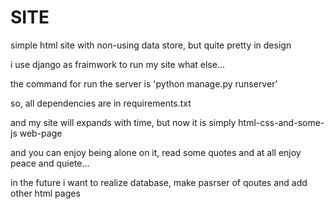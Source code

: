 # SITE
simple html site with non-using data store, but quite pretty in design

i use django as fraimwork to run my site
what else...

the command for run the server is 'python manage.py runserver'

so, all dependencies are in requirements.txt

and my site will expands with time, but now it is simply html-css-and-some-js web-page

and you can enjoy being alone on it, read some quotes and at all enjoy peace and quiete...

in the future i want to realize database, make pasrser of qoutes and add other html pages
